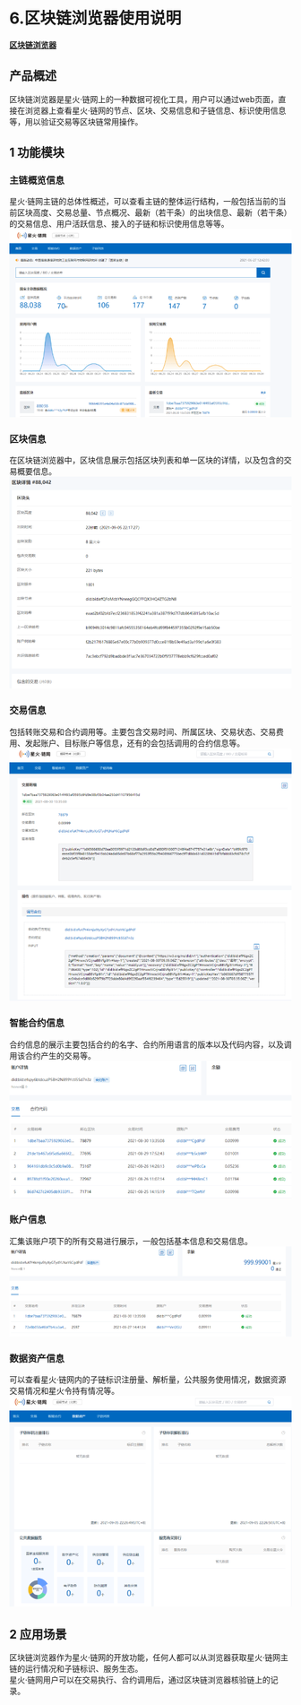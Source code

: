 # 6.区块链浏览器使用说明

**[区块链浏览器](http://test-explorer.bitfactory.cn/)**

<a name="mzYWs"></a>
## **产品概述**
区块链浏览器是星火·链网上的一种数据可视化工具，用户可以通过web页面，直接在浏览器上查看星火·链网的节点、区块、交易信息和子链信息、标识使用信息等，用以验证交易等区块链常用操作。
<a name="FQBXC"></a>

## **1 功能模块**
<a name="OvAsU"></a>
### **主链概览信息**
星火·链网主链的总体性概述，可以查看主链的整体运行结构，一般包括当前的当前区块高度、交易总量、节点概况、最新（若干条）的出块信息、最新（若干条）的交易信息、用户活跃信息、接入的子链和标识使用信息等等。<br />![image.png](../images/explorer_1.png)
<a name="nTvGV"></a>
### **区块信息**
在区块链浏览器中，区块信息展示包括区块列表和单一区块的详情，以及包含的交易概要信息。<br />![image.png](../images/explorer_2.png)
<a name="mKJBx"></a>

### **交易信息**
包括转账交易和合约调用等。主要包含交易时间、所属区块、交易状态、交易费用、发起账户、目标账户等信息，还有的会包括调用的合约信息等。<br />![image.png](../images/explorer_3.png)
<a name="QR4nr"></a>
### **智能合约信息**
合约信息的展示主要包括合约的名字、合约所用语言的版本以及代码内容，以及调用该合约产生的交易等。<br />![image.png](../images/explorer_4.png)
<a name="s71Y4"></a>
### **账户信息**
汇集该账户项下的所有交易进行展示，一般包括基本信息和交易信息。
![image.png](../images/explorer_5.png)
<a name="pd5kl"></a>
### **数据资产信息**
可以查看星火·链网内的子链标识注册量、解析量，公共服务使用情况，数据资源交易情况和星火令持有情况等。<br />![image.png](../images/explorer_6.png)
<a name="WxL2r"></a>
## **2 应用场景**
区块链浏览器作为星火·链网的开放功能，任何人都可以从浏览器获取星火·链网主链的运行情况和子链标识、服务生态。<br />星火·链网用户可以在交易执行、合约调用后，通过区块链浏览器核验链上的记录。
<a name="yKLey"></a>


